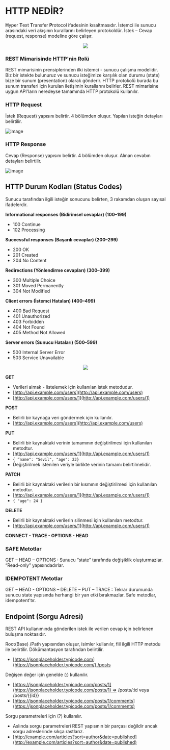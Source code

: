 # HTTP NEDİR?
**H**yper **T**ext **T**ransfer **P**rotocol ifadesinin kısaltmasıdır. İstemci ile sunucu arasındaki veri akışının kurallarını belirleyen protokoldür. İstek – Cevap (request, response) modeline göre çalışır.
<p align="center">
  <img src="https://www.seobility.net/en/wiki/images/d/d2/HTTP-Header.png">
</p>

### **REST Mimarisinde HTTP'nin Rolü**

REST mimarisinin prensiplerinden ilki istemci - sunucu çalışma modelidir. Biz bir istekte bulunuruz ve sunucu isteğimize karşılık olan durumu (state) bize bir sunum (presentation) olarak gönderir. HTTP protokolü burada bu sunum transferi için kurulan iletişimin kurallarını belirler. REST mimarisine uygun API'ların neredeyse tamamında HTTP protokolü kullanılır.

### **HTTP Request**

İstek (Request) yapısını belirtir. 4 bölümden oluşur.
Yapılan isteğin detayları belirtilir.

![image](https://user-images.githubusercontent.com/75300904/148549119-fe34642c-7c3a-4630-ac4b-5803178b5129.png)
 

### **HTTP Response**

Cevap (Response) yapısını belirtir. 4 bölümden oluşur.
Alınan cevabın detayları belirtilir.

![image](https://user-images.githubusercontent.com/75300904/148565188-24a90203-8c6e-4d23-af0b-e1556fd33700.png)

## **HTTP Durum Kodları (Status Codes)**
Sunucu tarafından ilgili isteğin sonucunu belirten, 3 rakamdan oluşan sayısal ifadelerdir.

**Informational responses (Bidirimsel cevaplar) (100–199)**

- 100 Continue
- 102 Processing

**Successful responses (Başarılı cevaplar) (200–299)**

- 200 OK
- 201 Created
- 204 No Content

**Redirections (Yönlendirme cevapları) (300–399)**

- 300 Multiple Choice
- 301 Moved Permanently
- 304 Not Modified

**Client errors (İstemci Hataları) (400–499)**

- 400 Bad Request
- 401 Unauthorized
- 403 Forbidden
- 404 Not Found
- 405 Method Not Allowed

**Server errors (Sunucu Hataları) (500–599)**

- 500 Internal Server Error
- 503 Service Unavailable
<p align="center">
  <img src="https://user-images.githubusercontent.com/75300904/148539932-defbe99f-18a5-450c-923b-989df620f8a8.png">
</p>

**GET**

- Verileri almak - listelemek için kullanılan istek metodudur.
- [http://api.example.com/users](http://api.example.com/users)
- [http://api.example.com/users/1](http://api.example.com/users/1)

**POST**

- Belirli bir kaynağa veri göndermek için kullanılır.
- [http://api.example.com/users](http://api.example.com/users)

**PUT**

- Belirli bir kaynaktaki verinin tamamının değiştirilmesi için kullanılan metodtur.
- [http://api.example.com/users/1](http://api.example.com/users/1)
- `{ “name": "Sevil", "age": 23}`
- Değiştirilmek istenilen veriyle birlikte verinin tamamı belirtilmelidir.

**PATCH**

- Belirli bir kaynaktaki verilerin bir kısmının değiştirilmesi için kullanılan metodtur.
- [http://api.example.com/users/1](http://api.example.com/users/1)
- `{ "age": 24 }`

**DELETE**

- Belirli bir kaynaktaki verilerin silinmesi için kullanılan metodtur.
- [http://api.example.com/users/1](http://api.example.com/users/1)

**CONNECT - TRACE - OPTIONS - HEAD**

### **SAFE Metotlar**

GET – HEAD – OPTIONS : Sunucu “state” tarafında değişiklik oluşturmazlar. “Read-only” yapısındadırlar.

### **IDEMPOTENT Metotlar**

GET – HEAD - OPTIONS – DELETE – PUT – TRACE : Tekrar durumunda sunucu state yapısında herhangi bir yan etki bırakmazlar. Safe metodlar, idempotent'tır.

## **Endpoint (Sorgu Adresi)**

REST API kullanımında gönderilen istek ile verilen cevap için belirlenen buluşma noktasıdır.

Root(Base) /Path yapısından oluşur, isimler kullanılır, fiil ilgili HTTP metodu ile belirtilir. Dökümantasyon tarafından belirtilir.

- [https://jsonplaceholder.typicode.com](https://jsonplaceholder.typicode.com/) /posts

Değişen değer için genelde (:) kullanılır.

- [https://jsonplaceholder.typicode.com/posts/1](https://jsonplaceholder.typicode.com/posts/1) => /posts/:id veya /posts/{{id}}
- [https://jsonplaceholder.typicode.com/posts/1/comments](https://jsonplaceholder.typicode.com/posts/1/comments)

Sorgu parametreleri için (?) kullanılır.

- Aslında sorgu parametreleri REST yapısının bir parçası değildir ancak sorgu adreslerinde sıkça rastlarız.
- [http://example.com/articles?sort=author&date=published](http://example.com/articles?sort=author&date=published)
